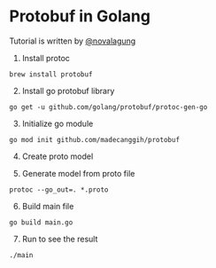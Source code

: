 # Protobuf in Golang

Tutorial is written by [@novalagung](https://dasarpemrogramangolang.novalagung.com/C-29-golang-protobuf-implementation.html)

1. Install protoc

```
brew install protobuf
```

2. Install go protobuf library

```
go get -u github.com/golang/protobuf/protoc-gen-go
```

3. Initialize go module

```
go mod init github.com/madecanggih/protobuf
```

4. Create proto model

5. Generate model from proto file

```
protoc --go_out=. *.proto
```

6. Build main file

```
go build main.go
```

7. Run to see the result

```
./main
```